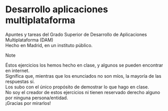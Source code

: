 # Desarrollo aplicaciones multiplataforma
Apuntes y tareas del Grado Superior de Desarrollo de Aplicaciones Multiplataforma (DAM)<br />
Hecho en Madrid, en un instituto público. <br />

>[!NOTE]
>Éstos ejercicios los hemos hecho en clase, y algunos se pueden encontrar en internet.</br>
>Significa que, mientras que los enunciados no son míos, la mayoría de las respuestas sí.</br>
>Los subo con el único propósito de demostrar lo que hago en clase.</br>
>No soy el creador de estos ejercicios ni tienen reservado derecho alguno por ninguna persona/entidad.</br>
>¡Gracias por mirarlos!

